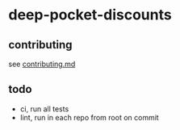 # deep-pocket-discounts

## contributing

see [contributing.md](./.github/contributing.md)


## todo

- ci, run all tests
- lint, run in each repo from root on commit
